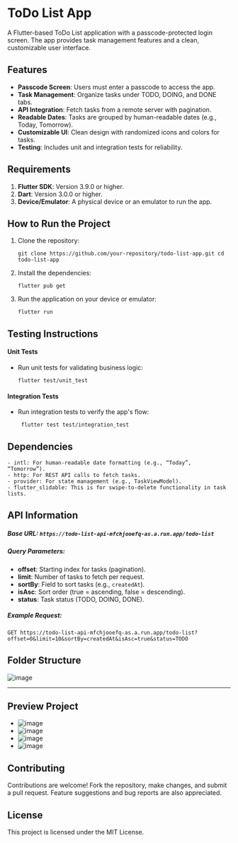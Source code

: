 # ToDo List App

A Flutter-based ToDo List application with a passcode-protected login screen. The app provides task management features and a clean, customizable user interface.

## Features

* **Passcode Screen**: Users must enter a passcode to access the app.
* **Task Management**: Organize tasks under TODO, DOING, and DONE tabs.
* **API Integration**: Fetch tasks from a remote server with pagination.
* **Readable Dates**: Tasks are grouped by human-readable dates (e.g., Today, Tomorrow).
* **Customizable UI**: Clean design with randomized icons and colors for tasks.
* **Testing**: Includes unit and integration tests for reliability.

## Requirements

1. **Flutter SDK**: Version 3.9.0 or higher.
2. **Dart**: Version 3.0.0 or higher.
3. **Device/Emulator**: A physical device or an emulator to run the app.

## How to Run the Project

1. Clone the repository:

   `git clone https://github.com/your-repository/todo-list-app.git
   cd todo-list-app`
2. Install the dependencies:

   `flutter pub get`
3. Run the application on your device or emulator:

   `flutter run`

## Testing Instructions

#### Unit Tests

* Run unit tests for validating business logic:

  `flutter test/unit_test`

#### Integration Tests

* Run integration tests to verify the app's flow:

  ` flutter test test/integration_test`

## Dependencies
	- intl: For human-readable date formatting (e.g., “Today”, “Tomorrow”).
	- http: For REST API calls to fetch tasks.
	- provider: For state management (e.g., TaskViewModel).
	- flutter_slidable: This is for swipe-to-delete functionality in task lists.

## API Information

##### Base URL: `https://todo-list-api-mfchjooefq-as.a.run.app/todo-list`

##### Query Parameters:

* **offset**: Starting index for tasks (pagination).
* **limit**: Number of tasks to fetch per request.
* **sortBy**: Field to sort tasks (e.g., `createdAt`).
* **isAsc**: Sort order (true = ascending, false = descending).
* **status**: Task status (TODO, DOING, DONE).

##### Example Request:

`GET https://todo-list-api-mfchjooefq-as.a.run.app/todo-list?offset=0&limit=10&sortBy=createdAt&isAsc=true&status=TODO`

## Folder Structure
![image](https://github.com/user-attachments/assets/36dc6e17-613d-4f3b-a377-a03728c503e4)


---

## Preview Project
- ![image](https://github.com/user-attachments/assets/1824ec83-ef3d-49eb-9e2e-cd5c022d460c)
- ![image](https://github.com/user-attachments/assets/7fe60dc7-d1ca-45b1-a93d-8f46e391eb0e)
- ![image](https://github.com/user-attachments/assets/c27c1571-b00b-40c1-b48c-4347b108b57f)
- ![image](https://github.com/user-attachments/assets/4928f46f-cbb1-46d6-b500-ccba75d10036)


## Contributing

Contributions are welcome! Fork the repository, make changes, and submit a pull request. Feature suggestions and bug reports are also appreciated.

## License

This project is licensed under the MIT License.
